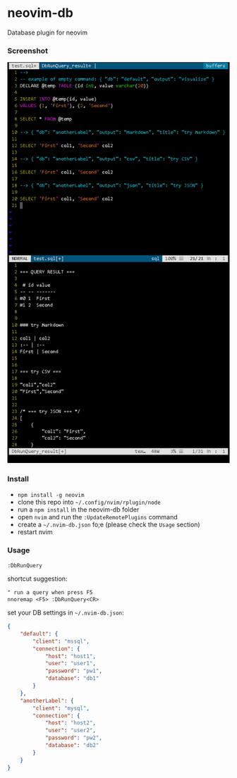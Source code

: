# neovim-db
Database plugin for neovim

### Screenshot

![neovim-db screenshot](/misc/example.png)

### Install

- `npm install -g neovim`
- clone this repo into `~/.config/nvim/rplugin/node`
- run a `npm install` in the neovim-db folder
- open `nvim` and run the `:UpdateRemotePlugins` command
- create a `~/.nvim-db.json` fo;e (please check the `Usage` section)
- restart nvim

### Usage

```vim
:DbRunQuery
```

shortcut suggestion:

```vim
" run a query when press F5
nnoremap <F5> :DbRunQuery<CR>
```

set your DB settings in `~/.nvim-db.json`:

```json
{
    "default": {
        "client": "mssql",
        "connection": {
            "host": "host1",
            "user": "user1",
            "password": "pw1",
            "database": "db1"
        }
    },
    "anotherLabel": {
        "client": "mysql",
        "connection": {
            "host": "host2",
            "user": "user2",
            "password": "pw2",
            "database": "db2"
        }
    }
}
```
